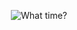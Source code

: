 <p align="center">
  <img src="https://raw.github.com/AllanEd/what-time/master/assets/img/what-time-logo.svg" alt="What time?"/>
</p>